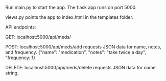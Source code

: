 
Run main.py to start the app.  The flask app runs on port 5000.

views.py points the app to index.html in the templates folder.

API endpoints:

GET: localhost:5000/api/meds/

POST: localhost:5000/api/meds/add requests JSON data for name, notes, and frequency. {"name": "medication", "notes": "take twice a day", "frequency: 1}

DELETE: localhost:5000/api/meds/delete requests JSON data for name string.

